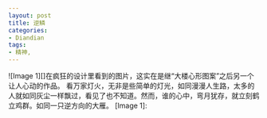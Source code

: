 ```yaml
---
layout: post
title: 逆鳞
categories:
- Diandian
tags:
- 精神, 
---
```

!\[Image 1\]\[\]在疯狂的设计里看到的图片，这实在是继“大楼心形图案”之后另一个让人心动的作品。 看万家灯火，无非是些简单的灯光，如同漫漫人生路，太多的人就如同灰尘一样飘过，看见了也不知道。然而，谁的心中，弯月犹存，就立刻鹤立鸡群。如同一只逆方向的大雁。 \[Image 1\]: